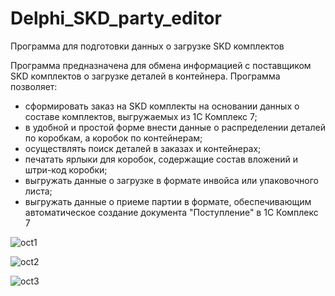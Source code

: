 # Delphi_SKD_party_editor
Программа для подготовки данных о загрузке SKD комплектов

Программа предназначена для обмена информацией с поставщиком SKD комплектов о загрузке деталей в контейнера. Программа позволяет:
- сформировать заказ на SKD комплекты на основании данных о составе комплектов, выгружаемых из 1С Комплекс 7;
- в удобной и простой форме внести данные о распределении деталей по коробкам, а коробок по контейнерам;
- осуществлять поиск деталей в заказах и контейнерах;
- печатать ярлыки для коробок, содержащие состав вложений и штри-код коробки;
- выгружать данные о загрузке в формате инвойса или упаковочного листа;
- выгружать данные о приеме партии в формате, обеспечивающим автоматическое создание документа "Поступление" в 1С Комплекс 7

![oct1](https://github.com/shagi80/Delphi_SKD_party_editor/assets/114309458/14dc2a84-4c4b-4fe9-8286-f6d4d3db99fb)

![oct2](https://github.com/shagi80/Delphi_SKD_party_editor/assets/114309458/e4ff7641-f215-43f9-a233-f4aa4d7cb5ba)

![oct3](https://github.com/shagi80/Delphi_SKD_party_editor/assets/114309458/0a6b6aab-8867-476d-af10-f4b6b943242e)

